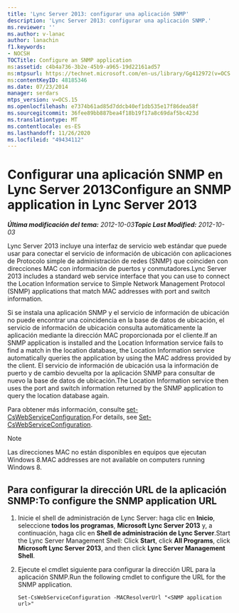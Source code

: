 ```yaml
---
title: 'Lync Server 2013: configurar una aplicación SNMP'
description: 'Lync Server 2013: configurar una aplicación SNMP.'
ms.reviewer: ''
ms.author: v-lanac
author: lanachin
f1.keywords:
- NOCSH
TOCTitle: Configure an SNMP application
ms:assetid: c4b4a736-3b2e-45b9-a965-19d22161ad57
ms:mtpsurl: https://technet.microsoft.com/en-us/library/Gg412972(v=OCS.15)
ms:contentKeyID: 48185346
ms.date: 07/23/2014
manager: serdars
mtps_version: v=OCS.15
ms.openlocfilehash: e7374b61ad85d7ddcb40ef1db535e17f86dea58f
ms.sourcegitcommit: 36fee89bb887bea4f18b19f17a8c69daf5bc423d
ms.translationtype: MT
ms.contentlocale: es-ES
ms.lasthandoff: 11/26/2020
ms.locfileid: "49434112"
---
```

# <a name="configure-an-snmp-application-in-lync-server-2013"></a><span data-ttu-id="fc311-103">Configurar una aplicación SNMP en Lync Server 2013</span><span class="sxs-lookup"><span data-stu-id="fc311-103">Configure an SNMP application in Lync Server 2013</span></span>

<div data-xmlns="http://www.w3.org/1999/xhtml">

<div class="topic" data-xmlns="http://www.w3.org/1999/xhtml" data-msxsl="urn:schemas-microsoft-com:xslt" data-cs="https://msdn.microsoft.com/">

<div data-asp="https://msdn2.microsoft.com/asp">



</div>

<div id="mainSection">

<div id="mainBody"><span data-ttu-id="fc311-104">

<span> </span></span><span class="sxs-lookup"><span data-stu-id="fc311-104">

<span> </span></span></span>

<span data-ttu-id="fc311-105">_**Última modificación del tema:** 2012-10-03_</span><span class="sxs-lookup"><span data-stu-id="fc311-105">_**Topic Last Modified:** 2012-10-03_</span></span>

<span data-ttu-id="fc311-106">Lync Server 2013 incluye una interfaz de servicio web estándar que puede usar para conectar el servicio de información de ubicación con aplicaciones de Protocolo simple de administración de redes (SNMP) que coinciden con direcciones MAC con información de puertos y conmutadores.</span><span class="sxs-lookup"><span data-stu-id="fc311-106">Lync Server 2013 includes a standard web service interface that you can use to connect the Location Information service to Simple Network Management Protocol (SNMP) applications that match MAC addresses with port and switch information.</span></span>

<span data-ttu-id="fc311-107">Si se instala una aplicación SNMP y el servicio de información de ubicación no puede encontrar una coincidencia en la base de datos de ubicación, el servicio de información de ubicación consulta automáticamente la aplicación mediante la dirección MAC proporcionada por el cliente.</span><span class="sxs-lookup"><span data-stu-id="fc311-107">If an SNMP application is installed and the Location Information service fails to find a match in the location database, the Location Information service automatically queries the application by using the MAC address provided by the client.</span></span> <span data-ttu-id="fc311-108">El servicio de información de ubicación usa la información de puerto y de cambio devuelta por la aplicación SNMP para consultar de nuevo la base de datos de ubicación.</span><span class="sxs-lookup"><span data-stu-id="fc311-108">The Location Information service then uses the port and switch information returned by the SNMP application to query the location database again.</span></span>

<span data-ttu-id="fc311-109">Para obtener más información, consulte [set-CsWebServiceConfiguration](https://docs.microsoft.com/powershell/module/skype/Set-CsWebServiceConfiguration).</span><span class="sxs-lookup"><span data-stu-id="fc311-109">For details, see [Set-CsWebServiceConfiguration](https://docs.microsoft.com/powershell/module/skype/Set-CsWebServiceConfiguration).</span></span>

<div>


> [!NOTE]  
> <span data-ttu-id="fc311-110">Las direcciones MAC no están disponibles en equipos que ejecutan Windows 8.</span><span class="sxs-lookup"><span data-stu-id="fc311-110">MAC addresses are not available on computers running Windows 8.</span></span>



</div>

<div>

## <a name="to-configure-the-snmp-application-url"></a><span data-ttu-id="fc311-111">Para configurar la dirección URL de la aplicación SNMP:</span><span class="sxs-lookup"><span data-stu-id="fc311-111">To configure the SNMP application URL</span></span>

1.  <span data-ttu-id="fc311-112">Inicie el shell de administración de Lync Server: haga clic en **Inicio**, seleccione **todos los programas**, **Microsoft Lync Server 2013** y, a continuación, haga clic en **Shell de administración de Lync Server**.</span><span class="sxs-lookup"><span data-stu-id="fc311-112">Start the Lync Server Management Shell: Click **Start**, click **All Programs**, click **Microsoft Lync Server 2013**, and then click **Lync Server Management Shell**.</span></span>

2.  <span data-ttu-id="fc311-113">Ejecute el cmdlet siguiente para configurar la dirección URL para la aplicación SNMP.</span><span class="sxs-lookup"><span data-stu-id="fc311-113">Run the following cmdlet to configure the URL for the SNMP application.</span></span>
    
        Set-CsWebServiceConfiguration -MACResolverUrl "<SNMP application url>" 

<span data-ttu-id="fc311-114"></div>

</div>

<span> </span>

</div>

</div>

</span><span class="sxs-lookup"><span data-stu-id="fc311-114"></div>

</div>

<span> </span>

</div>

</div>

</span></span></div>

